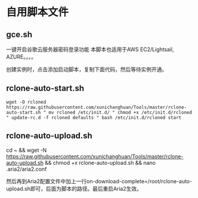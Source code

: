 # 自用脚本文件

## gce.sh
一键开启谷歌云服务器密码登录功能
本脚本也适用于AWS EC2/Lightsail, AZURE。。。。

创建实例时，点击添加启动脚本，复制下面代码，然后等待实例开通。


## rclone-auto-start.sh
`
wget -O rcloned https://raw.githubusercontent.com/xunichanghuan/Tools/master/rclone-auto-start.sh
"
mv rcloned /etc/init.d/
"
chmod +x /etc/init.d/rcloned
"
update-rc.d -f rcloned defaults
"
bash /etc/init.d/rcloned start
`
## rclone-auto-upload.sh
cd ~ && wget -N https://raw.githubusercontent.com/xunichanghuan/Tools/master/rclone-auto-upload.sh && chmod +x rclone-auto-upload.sh && nano .aria2/aria2.conf 

然后再到Aria2配置文件中加上一行on-download-complete=/root/rclone-auto-upload.sh即可，后面为脚本的路径。最后重启Aria2生效。
